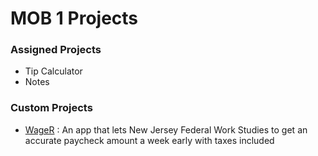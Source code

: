 # MOB 1 Projects


### Assigned Projects
* Tip Calculator
* Notes


### Custom Projects

* <a href = "https://github.com/MediBoss/WageR">WageR</a> : An app that lets New Jersey Federal Work Studies to get an accurate paycheck amount a week early with taxes included
